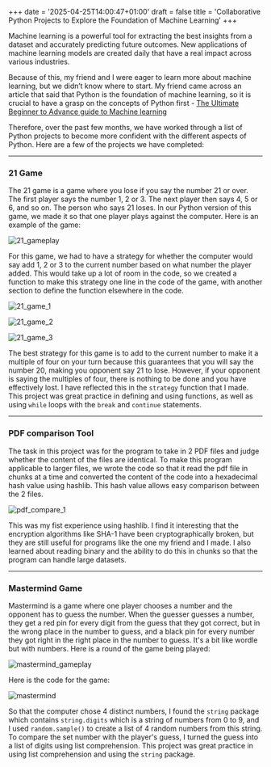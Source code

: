 +++
date = '2025-04-25T14:00:47+01:00'
draft = false
title = 'Collaborative Python Projects to Explore the Foundation of Machine Learning'
+++

Machine learning is a powerful tool for extracting the best insights from a dataset and accurately predicting future outcomes. New applications of machine learning models are created daily that have a real impact across various industries. 

Because of this, my friend and I were eager to learn more about machine learning, but we didn’t know where to start. My friend came across an article that said that Python is the foundation of machine learning, so it is crucial to have a grasp on the concepts of Python first - [The Ultimate Beginner to Advance guide to Machine learning](https://pub.towardsai.net/the-ultimate-beginner-to-advance-guide-to-machine-learning-b4dd361aefbb)

Therefore, over the past few months, we have worked through a list of Python projects to become more confident with the different aspects of Python. Here are a few of the projects we have completed:

---

### 21 Game

The 21 game is a game where you lose if you say the number 21 or over. The first player says the number 1, 2 or 3. The next player then says 4, 5 or 6, and so on. The person who says 21 loses. In our Python version of this game, we made it so that one player plays against the computer. Here is an example of the game:

![21_gameplay](/img/21_gameplay.png)

For this game, we had to have a strategy for whether the computer would say add 1, 2 or 3 to the current number based on what number the player added. This would take up a lot of room in the code, so we created a function to make this strategy one line in the code of the game, with another section to define the function elsewhere in the code.

![21_game_1](/img/21_game_1.png)


![21_game_2](/img/21_game_2.png)


![21_game_3](/img/21_game_3.png)

The best strategy for this game is to add to the current number to make it a multiple of four on your turn because this guarantees that you will say the number 20, making you opponent say 21 to lose. However, if your opponent is saying the multiples of four, there is nothing to be done and you have effectively lost. I have reflected this in the `strategy` function that I made. This project was great practice in defining and using functions, as well as using `while` loops with the `break` and `continue` statements.

---

### PDF comparison Tool

The task in this project was for the program to take in 2 PDF files and judge whether the content of the files are identical. To make this program applicable to larger files, we wrote the code so that it read the pdf file in chunks at a time and converted the content of the code into a hexadecimal hash value using hashlib. This hash value allows easy comparison between the 2 files.

![pdf_compare_1](/img/pdf_compare_1.png) 

This was my fist experience using hashlib. I find it interesting that the encryption algorithms like SHA-1 have been cryptographically broken, but they are still useful for programs like the one my friend and I made. I also learned about reading binary and the ability to do this in chunks so that the program can handle large datasets.

---

### Mastermind Game

Mastermind is a game where one player chooses a number and the opponent has to guess the number. When the guesser guesses a number, they get a red pin for every digit from the guess that they got correct, but in the wrong place in the number to guess, and a black pin for every number they got right in the right place in the number to guess. It's a bit like wordle but with numbers. Here is a round of the game being played:

![mastermind_gameplay](/img/mastermind_gameplay.png)

Here is the code for the game:

![mastermind](/img/mastermind.png)

So that the computer chose 4 distinct numbers, I found the `string` package which contains `string.digits` which is a string of numbers from 0 to 9, and I used `random.sample()` to create a list of 4 random numbers from this string. To compare the set number with the player's guess, I turned the guess into a list of digits using list comprehension. This project was great practice in using list comprehension and using the `string` package.


